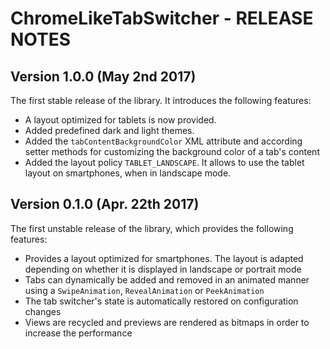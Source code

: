 # ChromeLikeTabSwitcher - RELEASE NOTES

## Version 1.0.0 (May 2nd 2017)

The first stable release of the library. It introduces the following features:

- A layout optimized for tablets is now provided.
- Added predefined dark and light themes.
- Added the `tabContentBackgroundColor` XML attribute and according setter methods for customizing the background color of a tab's content
- Added the layout policy `TABLET_LANDSCAPE`. It allows to use the tablet layout on smartphones, when in landscape mode.

## Version 0.1.0 (Apr. 22th 2017)

The first unstable release of the library, which provides the following features:

- Provides a layout optimized for smartphones. The layout is adapted depending on whether it is displayed in landscape or portrait mode 
- Tabs can dynamically be added and removed in an animated manner using a `SwipeAnimation`, `RevealAnimation` or `PeekAnimation`
- The tab switcher's state is automatically restored on configuration changes
- Views are recycled and previews are rendered as bitmaps in order to increase the performance